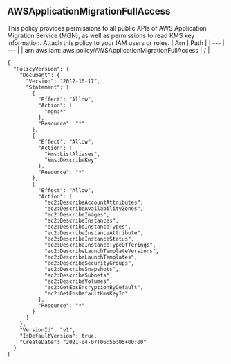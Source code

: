 
## AWSApplicationMigrationFullAccess
This policy provides permissions to all public APIs of AWS Application Migration Service (MGN), as well as permissions to read KMS key information. Attach this policy to your IAM users or roles.
| Arn | Path |
| --- | --- |
| arn:aws:iam::aws:policy/AWSApplicationMigrationFullAccess | / |
```
{
  "PolicyVersion": {
    "Document": {
      "Version": "2012-10-17",
      "Statement": [
        {
          "Effect": "Allow",
          "Action": [
            "mgn:*"
          ],
          "Resource": "*"
        },
        {
          "Effect": "Allow",
          "Action": [
            "kms:ListAliases",
            "kms:DescribeKey"
          ],
          "Resource": "*"
        },
        {
          "Effect": "Allow",
          "Action": [
            "ec2:DescribeAccountAttributes",
            "ec2:DescribeAvailabilityZones",
            "ec2:DescribeImages",
            "ec2:DescribeInstances",
            "ec2:DescribeInstanceTypes",
            "ec2:DescribeInstanceAttribute",
            "ec2:DescribeInstanceStatus",
            "ec2:DescribeInstanceTypeOfferings",
            "ec2:DescribeLaunchTemplateVersions",
            "ec2:DescribeLaunchTemplates",
            "ec2:DescribeSecurityGroups",
            "ec2:DescribeSnapshots",
            "ec2:DescribeSubnets",
            "ec2:DescribeVolumes",
            "ec2:GetEbsEncryptionByDefault",
            "ec2:GetEbsDefaultKmsKeyId"
          ],
          "Resource": "*"
        }
      ]
    },
    "VersionId": "v1",
    "IsDefaultVersion": true,
    "CreateDate": "2021-04-07T06:56:05+00:00"
  }
}
```
